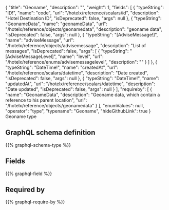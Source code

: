 {
  "title": "Geoname",
  "description": "",
  "weight": 1,
  "fields": [
    {
      "typeString": "ID!",
      "name": "code",
      "url": "/hotelx/reference/scalars/id",
      "description": "Hotel Destination ID",
      "isDeprecated": false,
      "args": null
    },
    {
      "typeString": "GeonameData",
      "name": "geonameData",
      "url": "/hotelx/reference/objects/geonamedata",
      "description": "geoname data",
      "isDeprecated": false,
      "args": null
    },
    {
      "typeString": "[AdviseMessage!]",
      "name": "adviseMessage",
      "url": "/hotelx/reference/objects/advisemessage",
      "description": "List of messages",
      "isDeprecated": false,
      "args": [
        {
          "typeString": "[AdviseMessageLevel]",
          "name": "level",
          "url": "/hotelx/reference/enums/advisemessagelevel",
          "description": ""
        }
      ]
    },
    {
      "typeString": "DateTime!",
      "name": "createdAt",
      "url": "/hotelx/reference/scalars/datetime",
      "description": "Date created",
      "isDeprecated": false,
      "args": null
    },
    {
      "typeString": "DateTime!",
      "name": "updatedAt",
      "url": "/hotelx/reference/scalars/datetime",
      "description": "Date updated",
      "isDeprecated": false,
      "args": null
    }
  ],
  "requireby": [
    {
      "name": "GeonameData",
      "description": "Geoname data, which contain a reference to his parent location",
      "url": "/hotelx/reference/objects/geonamedata"
    }
  ],
  "enumValues": null,
  "operator": "type",
  "typename": "Geoname",
  "hideGithubLink": true
}
Geoname type
## GraphQL schema definition

{{% graphql-schema-type %}}

## Fields

{{% graphql-field %}}

## Required by

{{% graphql-require-by %}}
